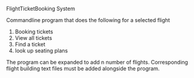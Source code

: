 FlightTicketBooking System

Commandline program that does the following for a selected flight
1. Booking tickets
2. View all tickets
3. Find a ticket
4. look up seating plans

The program can be expanded to add n number of flights. Corresponding flight building text files must be added alongside the program.
